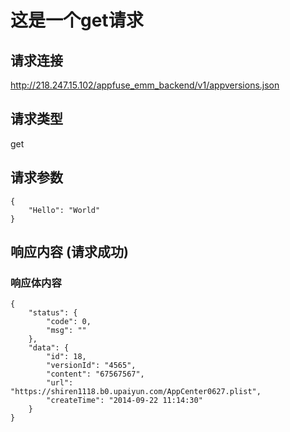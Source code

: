 # 这是一个get请求

## 请求连接 

http://218.247.15.102/appfuse_emm_backend/v1/appversions.json

## 请求类型 

get

## 请求参数

```
{
    "Hello": "World"
}
```

## 响应内容 (请求成功)

### 响应体内容

```
{
    "status": {
        "code": 0,
        "msg": ""
    },
    "data": {
        "id": 18,
        "versionId": "4565",
        "content": "67567567",
        "url": "https://shiren1118.b0.upaiyun.com/AppCenter0627.plist",
        "createTime": "2014-09-22 11:14:30"
    }
}
```